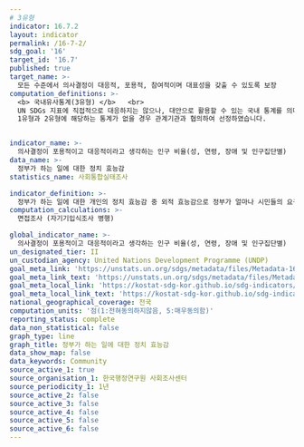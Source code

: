 ```yaml
---
# 3유형
indicator: 16.7.2
layout: indicator
permalink: /16-7-2/
sdg_goal: '16'
target_id: '16.7'
published: true
target_name: >-
  모든 수준에서 의사결정이 대응적, 포용적, 참여적이며 대표성을 갖출 수 있도록 보장
computation_definitions: >-
  <b> 국내유사통계(3유형) </b>   <br>
  UN SDGs 지표에 직접적으로 대응하지는 않으나, 대안으로 활용할 수 있는 국내 통계를 의미합니다.    <br> 
  1유형과 2유형에 해당하는 통계가 없을 경우 관계기관과 협의하여 선정하였습니다.  


indicator_name: >-
  의사결정이 포용적이고 대응적이라고 생각하는 인구 비율(성, 연령, 장애 및 인구집단별)
data_name: >-
  정부가 하는 일에 대한 정치 효능감
statistics_name: 사회통합실태조사

indicator_definition: >-
  정부가 하는 일에 대한 개인의 정치 효능감 중 외적 효능감으로 정부가 얼마나 시민들의 요구를 수용할 가능성과 능력이 있는가에 대한 믿음, 즉 유의미한 참여의 보상에 대한 믿음을 측정('1:전혀동의하지않음 ~ 5:매우동의함' 로 조사 후 평균점수 산출)
computation_calculations: >-
  면접조사 (자기기입식조사 병행) 

global_indicator_name: >-
  의사결정이 포용적이고 대응적이라고 생각하는 인구 비율(성, 연령, 장애 및 인구집단별)
un_designated_tier: II
un_custodian_agency: United Nations Development Programme (UNDP)
goal_meta_link: 'https://unstats.un.org/sdgs/metadata/files/Metadata-16-07-02.pdf'
goal_meta_link_text: 'https://unstats.un.org/sdgs/metadata/files/Metadata-16-07-02.pdf'
goal_meta_local_link: 'https://kostat-sdg-kor.github.io/sdg-indicators/public/data/Metadata-16-07-02_KOR.pdf'
goal_meta_local_link_text: 'https://kostat-sdg-kor.github.io/sdg-indicators/public/data/Metadata-16-07-02_KOR.pdf'
national_geographical_coverage: 전국
computation_units: '점(1:전혀동의하지않음, 5:매우동의함)'
reporting_status: complete
data_non_statistical: false
graph_type: line
graph_title: 정부가 하는 일에 대한 정치 효능감
data_show_map: false
data_keywords: Community
source_active_1: true
source_organisation_1: 한국행정연구원 사회조사센터
source_periodicity_1: 1년
source_active_2: false
source_active_3: false
source_active_4: false
source_active_5: false
source_active_6: false
---
```

